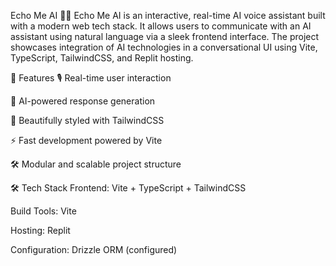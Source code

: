 Echo Me AI 🎤🤖
Echo Me AI is an interactive, real-time AI voice assistant built with a modern web tech stack. It allows users to communicate with an AI assistant using natural language via a sleek frontend interface. The project showcases integration of AI technologies in a conversational UI using Vite, TypeScript, TailwindCSS, and Replit hosting.

🚀 Features
🎙️ Real-time user interaction

💬 AI-powered response generation

🎨 Beautifully styled with TailwindCSS

⚡️ Fast development powered by Vite

🛠️ Modular and scalable project structure

🛠 Tech Stack
Frontend: Vite + TypeScript + TailwindCSS

Build Tools: Vite

Hosting: Replit

Configuration: Drizzle ORM (configured)
